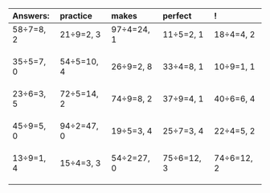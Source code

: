 | Answers: | practice | makes | perfect | ! |
| :--- | :--- | :--- | :--- | :--- |
| 58÷7=8, 2 | 21÷9=2, 3 | 97÷4=24, 1 | 11÷5=2, 1 | 18÷4=4, 2 | 
|   |   |   |   |   | 
|   |   |   |   |   | 
|   |   |   |   |   | 
| 35÷5=7, 0 | 54÷5=10, 4 | 26÷9=2, 8 | 33÷4=8, 1 | 10÷9=1, 1 | 
|   |   |   |   |   | 
|   |   |   |   |   | 
|   |   |   |   |   | 
| 23÷6=3, 5 | 72÷5=14, 2 | 74÷9=8, 2 | 37÷9=4, 1 | 40÷6=6, 4 | 
|   |   |   |   |   | 
|   |   |   |   |   | 
|   |   |   |   |   | 
| 45÷9=5, 0 | 94÷2=47, 0 | 19÷5=3, 4 | 25÷7=3, 4 | 22÷4=5, 2 | 
|   |   |   |   |   | 
|   |   |   |   |   | 
|   |   |   |   |   | 
| 13÷9=1, 4 | 15÷4=3, 3 | 54÷2=27, 0 | 75÷6=12, 3 | 74÷6=12, 2 | 
|   |   |   |   |   | 
|   |   |   |   |   | 
|   |   |   |   |   | 
